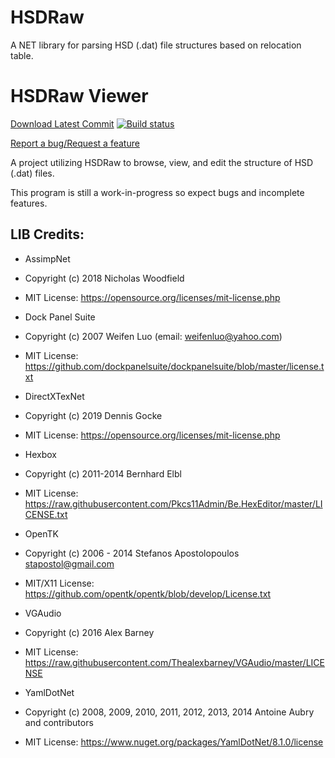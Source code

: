 # HSDRaw
A NET library for parsing HSD (.dat) file structures based on relocation table.

# HSDRaw Viewer 
[Download Latest Commit](https://github.com/Ploaj/HSDLib/releases) [![Build status](https://ci.appveyor.com/api/projects/status/s4e3eoajq9et9hen?svg=true)](https://ci.appveyor.com/project/Ploaj/hsdlib) 

[Report a bug/Request a feature](https://github.com/Ploaj/HSDLib/issues)

A project utilizing HSDRaw to browse, view, and edit the structure of HSD (.dat) files.

This program is still a work-in-progress so expect bugs and incomplete features.


## LIB Credits:

* AssimpNet
* Copyright (c) 2018 Nicholas Woodfield
* MIT License: https://opensource.org/licenses/mit-license.php

* Dock Panel Suite
* Copyright (c) 2007 Weifen Luo (email: weifenluo@yahoo.com)
* MIT License: https://github.com/dockpanelsuite/dockpanelsuite/blob/master/license.txt

* DirectXTexNet
* Copyright (c) 2019 Dennis Gocke
* MIT License: https://opensource.org/licenses/mit-license.php

* Hexbox
* Copyright (c) 2011-2014 Bernhard Elbl
* MIT License: https://raw.githubusercontent.com/Pkcs11Admin/Be.HexEditor/master/LICENSE.txt

* OpenTK
* Copyright (c) 2006 - 2014 Stefanos Apostolopoulos stapostol@gmail.com
* MIT/X11 License: https://github.com/opentk/opentk/blob/develop/License.txt

* VGAudio
* Copyright (c) 2016 Alex Barney
* MIT License: https://raw.githubusercontent.com/Thealexbarney/VGAudio/master/LICENSE

* YamlDotNet
* Copyright (c) 2008, 2009, 2010, 2011, 2012, 2013, 2014 Antoine Aubry and contributors
* MIT License: https://www.nuget.org/packages/YamlDotNet/8.1.0/license